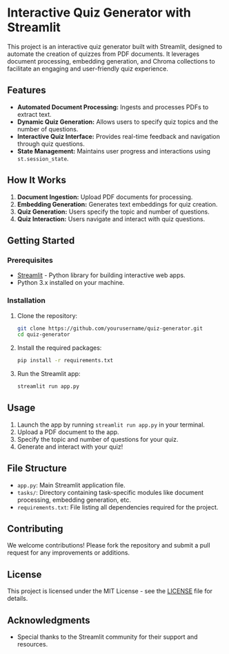# Interactive Quiz Generator with Streamlit

This project is an interactive quiz generator built with Streamlit, designed to automate the creation of quizzes from PDF documents. It leverages document processing, embedding generation, and Chroma collections to facilitate an engaging and user-friendly quiz experience.

## Features

- **Automated Document Processing:** Ingests and processes PDFs to extract text.
- **Dynamic Quiz Generation:** Allows users to specify quiz topics and the number of questions.
- **Interactive Quiz Interface:** Provides real-time feedback and navigation through quiz questions.
- **State Management:** Maintains user progress and interactions using `st.session_state`.

## How It Works

1. **Document Ingestion:** Upload PDF documents for processing.
2. **Embedding Generation:** Generates text embeddings for quiz creation.
3. **Quiz Generation:** Users specify the topic and number of questions.
4. **Quiz Interaction:** Users navigate and interact with quiz questions.

## Getting Started

### Prerequisites

- [Streamlit](https://streamlit.io/) - Python library for building interactive web apps.
- Python 3.x installed on your machine.

### Installation

1. Clone the repository:
    ```bash
    git clone https://github.com/yourusername/quiz-generator.git
    cd quiz-generator
    ```

2. Install the required packages:
    ```bash
    pip install -r requirements.txt
    ```

3. Run the Streamlit app:
    ```bash
    streamlit run app.py
    ```

## Usage

1. Launch the app by running `streamlit run app.py` in your terminal.
2. Upload a PDF document to the app.
3. Specify the topic and number of questions for your quiz.
4. Generate and interact with your quiz!

## File Structure

- `app.py`: Main Streamlit application file.
- `tasks/`: Directory containing task-specific modules like document processing, embedding generation, etc.
- `requirements.txt`: File listing all dependencies required for the project.

## Contributing

We welcome contributions! Please fork the repository and submit a pull request for any improvements or additions.

## License

This project is licensed under the MIT License - see the [LICENSE](LICENSE) file for details.

## Acknowledgments

- Special thanks to the Streamlit community for their support and resources.


